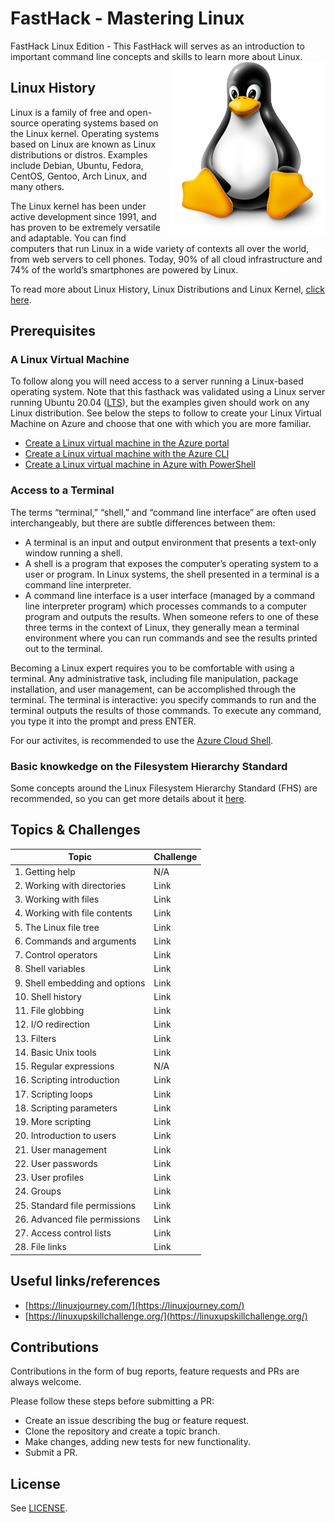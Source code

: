# FastHack - Mastering Linux 
FastHack Linux Edition - This FastHack will serves as an introduction to important command line concepts and skills to learn more about Linux.
<img align="right" src="images/linuxpenguin.png" width="250"/>

## Linux History 

Linux is a family of free and open-source operating systems based on the Linux kernel. Operating systems based on Linux are known as Linux distributions or distros. Examples include Debian, Ubuntu, Fedora, CentOS, Gentoo, Arch Linux, and many others.

The Linux kernel has been under active development since 1991, and has proven to be extremely versatile and adaptable. You can find computers that run Linux in a wide variety of contexts all over the world, from web servers to cell phones. Today, 90% of all cloud infrastructure and 74% of the world’s smartphones are powered by Linux.

To read more about Linux History, Linux Distributions and Linux Kernel, [click here](linux-history.md).


## Prerequisites

### A Linux Virtual Machine

To follow along you will need access to a server running a Linux-based operating system. Note that this fasthack was validated using a Linux server running Ubuntu 20.04 ([LTS](https://ubuntu.com/about/release-cycle)), but the examples given should work on any Linux distribution. See below the steps to follow to create your Linux Virtual Machine on Azure and choose that one with which you are more familiar.
* [Create a Linux virtual machine in the Azure portal](https://docs.microsoft.com/en-us/azure/virtual-machines/linux/quick-create-portal)
* [Create a Linux virtual machine with the Azure CLI](https://docs.microsoft.com/en-us/azure/virtual-machines/linux/quick-create-cli)
* [Create a Linux virtual machine in Azure with PowerShell](https://docs.microsoft.com/en-us/azure/virtual-machines/linux/quick-create-powershell)

### Access to a Terminal

The terms “terminal,” “shell,” and “command line interface” are often used interchangeably, but there are subtle differences between them:

* A terminal is an input and output environment that presents a text-only window running a shell.
* A shell is a program that exposes the computer’s operating system to a user or program. In Linux systems, the shell presented in a terminal is a command line interpreter.
* A command line interface is a user interface (managed by a command line interpreter program) which processes commands to a computer program and outputs the results.
When someone refers to one of these three terms in the context of Linux, they generally mean a terminal environment where you can run commands and see the results printed out to the terminal. 

Becoming a Linux expert requires you to be comfortable with using a terminal. Any administrative task, including file manipulation, package installation, and user management, can be accomplished through the terminal. The terminal is interactive: you specify commands to run and the terminal outputs the results of those commands. To execute any command, you type it into the prompt and press ENTER.

For our activites, is recommended to use the [Azure Cloud Shell](http://shell.azure.com/).

### Basic knowkedge on the Filesystem Hierarchy Standard

Some concepts around the Linux Filesystem Hierarchy Standard (FHS) are recommended, so you can get more details about it [here](fhs.md).

## Topics & Challenges

| Topic        | Challenge|
|--------------|-----------|
| 1. Getting help | N/A |
| 2. Working with directories | Link  |
| 3. Working with files | Link  |
| 4. Working with file contents | Link  |
| 5. The Linux file tree | Link  |
| 6. Commands and arguments | Link  |
| 7. Control operators | Link  |
| 8. Shell variables | Link  |
| 9. Shell embedding and options  | Link  |
| 10. Shell history | Link  |
| 11. File globbing | Link  |
| 12. I/O redirection | Link  |
| 13. Filters | Link  |
| 14. Basic Unix tools | Link  |
| 15. Regular expressions | N/A  |
| 16. Scripting introduction | Link  |
| 17. Scripting loops | Link  |
| 18. Scripting parameters | Link  |
| 19. More scripting | Link  |
| 20. Introduction to users | Link  |
| 21. User management | Link  |
| 22. User passwords | Link  |
| 23. User profiles | Link  |
| 24. Groups | Link  |
| 25. Standard file permissions | Link  |
| 26. Advanced file permissions | Link  |
| 27. Access control lists | Link  |
| 28. File links | Link  | 

## Useful links/references

* [https://linuxjourney.com/](https://linuxjourney.com/)
* [https://linuxupskillchallenge.org/](https://linuxupskillchallenge.org/)

## Contributions
Contributions in the form of bug reports, feature requests and PRs are always welcome.

Please follow these steps before submitting a PR:

* Create an issue describing the bug or feature request.
* Clone the repository and create a topic branch.
* Make changes, adding new tests for new functionality.
* Submit a PR.

## License
See [LICENSE](LICENSE).
